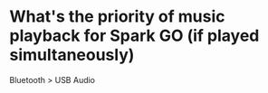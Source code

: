 # What's the priority of music playback for Spark GO (if played simultaneously)
Bluetooth > USB Audio